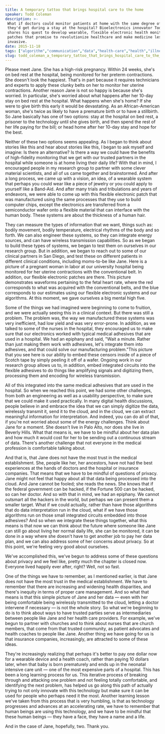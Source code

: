 ```yaml
---
title: A temporary tattoo that brings hospital care to the home
speaker: Todd Coleman
description: >-
 What if doctors could monitor patients at home with the same degree of accuracy
 they'd get during a stay at the hospital? Bioelectronics innovator Todd Coleman
 shares his quest to develop wearable, flexible electronic health monitoring
 patches that promise to revolutionize healthcare and make medicine less
 invasive.
date: 2015-11-18
tags: ["algorithm","communication","data","health-care","health","illness","innovation","invention","medical-research","medicine","science","tedmed","technology"]
slug: todd_coleman_a_temporary_tattoo_that_brings_hospital_care_to_the_home
---
```


Please meet Jane. She has a high-risk pregnancy. Within 24 weeks, she's on bed rest at the
hospital, being monitored for her preterm contractions. She doesn't look the happiest.
That's in part because it requires technicians and experts to apply these clunky belts on
her to monitor her uterine contractions. Another reason Jane is not so happy is because
she's worried. In particular, she's worried about what happens after her 10-day stay on
bed rest at the hospital. What happens when she's home? If she were to give birth this
early it would be devastating. As an African-American woman, she's twice as likely to have
a premature birth or to have a stillbirth. So Jane basically has one of two options: stay
at the hospital on bed rest, a prisoner to the technology until she gives birth, and then
spend the rest of her life paying for the bill; or head home after her 10-day stay and
hope for the best.

Neither of these two options seems appealing. As I began to think about stories like this
and hear about stories like this, I began to ask myself and imagine: Is there an
alternative? Is there a way we could have the benefits of high-fidelity monitoring that we
get with our trusted partners in the hospital while someone is at home living their daily
life? With that in mind, I encouraged people in my research group to partner with some
clever material scientists, and all of us came together and brainstormed. And after a long
process, we came up with a vision, an idea, of a wearable system that perhaps you could
wear like a piece of jewelry or you could apply to yourself like a Band-Aid. And after
many trials and tribulations and years of endeavors, we were able to come up with this
flexible electronic patch that was manufactured using the same processes that they use to
build computer chips, except the electronics are transferred from a semiconductor wafer
onto a flexible material that can interface with the human body. These systems are about
the thickness of a human hair.

They can measure the types of information that we want, things such as: bodily movement,
bodily temperature, electrical rhythms of the body and so forth. We can also engineer
these systems, so they can integrate energy sources, and can have wireless transmission
capabilities. So as we began to build these types of systems, we began to test them on
ourselves in our research group. But in addition, we began to reach out to some of our
clinical partners in San Diego, and test these on different patients in different clinical
conditions, including moms-to-be like Jane. Here is a picture of a pregnant woman in labor
at our university hospital being monitored for her uterine contractions with the
conventional belt. In addition, our flexible electronic patches are there. This picture
demonstrates waveforms pertaining to the fetal heart rate, where the red corresponds to
what was acquired with the conventional belts, and the blue corresponds to our estimates
using our flexible electronic systems and our algorithms. At this moment, we gave ourselves
a big mental high five.

Some of the things we had imagined were beginning to come to fruition, and we were
actually seeing this in a clinical context. But there was still a problem. The problem was,
the way we manufactured these systems was very inefficient, had low yield and was very
error-prone. In addition, as we talked to some of the nurses in the hospital, they
encouraged us to make sure that our electronics worked with typical medical adhesives that
are used in a hospital. We had an epiphany and said, "Wait a minute. Rather than just
making them work with adhesives, let's integrate them into adhesives, and that could solve
our manufacturing problem."This picture that you see here is our ability to embed these
censors inside of a piece of Scotch tape by simply peeling it off of a wafer. Ongoing work
in our research group allows us to, in addition, embed integrated circuits into the
flexible adhesives to do things like amplifying signals and digitizing them, processing
them and encoding for wireless transmission.

All of this integrated into the same medical adhesives that are used in the hospital. So
when we reached this point, we had some other challenges, from both an engineering as well
as a usability perspective, to make sure that we could make it used practically. In many
digital health discussions, people believe in and embrace the idea that we can simply
digitize the data, wirelessly transmit it, send it to the cloud, and in the cloud, we can
extract meaningful information for interpretation. And indeed, you can do all of that, if
you're not worried about some of the energy challenges. Think about Jane for a moment. She
doesn't live in Palo Alto, nor does she live in Beverly Hills. What that means is, we have
to be mindful about her data plan and how much it would cost for her to be sending out a
continuous stream of data. There's another challenge that not everyone in the medical
profession is comfortable talking about.

And that is, that Jane does not have the most trust in the medical establishment. She,
people like her, her ancestors, have not had the best experiences at the hands of doctors
and the hospital or insurance companies. That means that we have to be mindful of
questions of privacy. Jane might not feel that happy about all that data being processed
into the cloud. And Jane cannot be fooled; she reads the news. She knows that if the
federal government can be hacked, if the Fortune 500 can be hacked, so can her doctor. And
so with that in mind, we had an epiphany. We cannot outsmart all the hackers in the world,
but perhaps we can present them a smaller target. What if we could actually, rather than
have those algorithms that do data interpretation run in the cloud, what if we have those
algorithms run on those small integrated circuits embedded into those adhesives? And so
when we integrate these things together, what this means is that now we can think about
the future where someone like Jane can still go about living her normal daily life, she
can be monitored, it can be done in a way where she doesn't have to get another job to pay
her data plan, and we can also address some of her concerns about privacy. So at this
point, we're feeling very good about ourselves.

We've accomplished this, we've begun to address some of these questions about privacy and
we feel like, pretty much the chapter is closed now. Everyone lived happily ever after,
right? Well, not so fast.

One of the things we have to remember, as I mentioned earlier, is that Jane does not have
the most trust in the medical establishment. We have to remember that there are increasing
and widening health disparities, and there's inequity in terms of proper care management.
And so what that means is that this simple picture of Jane and her data — even with her
being comfortable being wirelessly transmitted to the cloud, letting a doctor intervene if
necessary — is not the whole story. So what we're beginning to do is to think about ways to
have trusted parties serve as intermediaries between people like Jane and her health care
providers. For example, we've begun to partner with churches and to think about nurses
that are church members, that come from that trusted community, as patient advocates and
health coaches to people like Jane. Another thing we have going for us is that insurance
companies, increasingly, are attracted to some of these ideas.

They're increasingly realizing that perhaps it's better to pay one dollar now for a
wearable device and a health coach, rather than paying 10 dollars later, when that baby is
born prematurely and ends up in the neonatal intensive care unit — one of the most
expensive parts of a hospital. This has been a long learning process for us. This iterative
process of breaking through and attacking one problem and not feeling totally comfortable,
and identifying the next problem, has helped us go along this path of actually trying to
not only innovate with this technology but make sure it can be used for people who perhaps
need it the most. Another learning lesson we've taken from this process that is very
humbling, is that as technology progresses and advances at an accelerating rate, we have
to remember that human beings are using this technology, and we have to be mindful that
these human beings — they have a face, they have a name and a life.

And in the case of Jane, hopefully, two. Thank you.

<!--
ad_duration=3.33
comment_count=32
event="TEDMED 2015"
external_start_time=0
has_talk_citation=0
intro_duration=11.82
is_subtitle_required="False"
is_talk_featured="True"
language="en"
language_swap="False"
native_language="en"
number_of_related_talks=6
number_of_speakers=1
number_of_subtitled_videos=30
number_of_tags=13
number_of_talk_download_languages=30
number_of_talk_more_resources=0
number_of_talk_recommendations=0
number_of_talks_take_actions=0
post_ad_duration=0.83
published_timestamp="2016-10-18 15:04:25"
recording_date="2015-11-18"
speaker_description="Bioelectronics innovator"
speaker_is_published=1
speaker_name="Todd Coleman"
talk_more_resources=[]
talk_name="A temporary tattoo that brings hospital care to the home"
talks_tags=["algorithm","communication","data","health-care","health","illness","innovation","invention","medical-research","medicine","science","tedmed","technology"]
talks_take_action=[]
url_audio="https://download.ted.com/talks/ToddColeman_2015P.mp3?apikey=acme-roadrunner"
url_photo_speaker="https://pe.tedcdn.com/images/ted/7fca7b2dca50e58a52f08e39c7f5096eb1c08b38_254x191.jpg"
url_photo_talk="https://s3.amazonaws.com/talkstar-photos/uploads/78889ab6-5dd1-4a39-801d-f7c21248c786/ToddColeman_2015P-embed.jpg"
url_webpage="https://www.ted.com/talks/todd_coleman_a_temporary_tattoo_that_brings_hospital_care_to_the_home"
video_type_name="TED Stage Talk"
-->